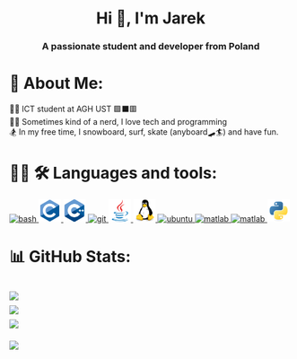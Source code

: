 <h1 align="center">Hi 👋, I'm Jarek</h1>
<h3 align="center">A passionate student and developer from Poland</h3>

# 💫 About Me:
👨‍🎓 ICT student at AGH UST 🟩⬛️🟥 <br>👨‍💻 Sometimes kind of a nerd, I love tech and programming<br>🏂️ In my free time, I snowboard, surf, skate (anyboard:skateboard::surfer:) and have fun.


<!-- # 🌐 Socials:
<p align="left">
<a href="https://www.linkedin.com/in/przemyslawsosna/" target="blank"><img align="center" src="https://raw.githubusercontent.com/rahuldkjain/github-profile-readme-generator/master/src/images/icons/Social/linked-in-alt.svg" alt="https://www.linkedin.com/in/przemyslawsosna/" height="30" width="40" /></a>
 <a href="https://www.instagram.com/sosenwiosen/" target="blank"><img align="center" src="https://raw.githubusercontent.com/rahuldkjain/github-profile-readme-generator/master/src/images/icons/Social/instagram.svg" alt="https://www.instagram.com/sosenwiosen/" height="30" width="40" /></a>
</p> 
-->
# 👨‍💻 🛠️ Languages and tools:
<p align="left">
 <a href="https://www.gnu.org/software/bash/" target="_blank" rel="noreferrer"> <img src="https://www.vectorlogo.zone/logos/gnu_bash/gnu_bash-icon.svg" alt="bash" width="40" height="40"/> </a> 
 <a href="https://www.cprogramming.com/" target="_blank" rel="noreferrer"> <img src="https://raw.githubusercontent.com/devicons/devicon/master/icons/c/c-original.svg" alt="c" width="40" height="40"/> </a> 
 <a href="https://www.w3schools.com/cpp/" target="_blank" rel="noreferrer"> <img src="https://raw.githubusercontent.com/devicons/devicon/master/icons/cplusplus/cplusplus-original.svg" alt="cplusplus" width="40" height="40"/> </a> 
 <a href="https://git-scm.com/" target="_blank" rel="noreferrer"> <img src="https://www.vectorlogo.zone/logos/git-scm/git-scm-icon.svg" alt="git" width="40" height="40"/> </a> 
 <a href="https://www.java.com" target="_blank" rel="noreferrer"> <img src="https://raw.githubusercontent.com/devicons/devicon/master/icons/java/java-original.svg" alt="java" width="40" height="40"/> </a> 
 <a href="https://www.linux.org/" target="_blank" rel="noreferrer"> <img src="https://raw.githubusercontent.com/devicons/devicon/master/icons/linux/linux-original.svg" alt="linux" width="40" height="40"/> </a> 
  <a href="https://ubuntu.com/" target="_blank" rel="noreferrer"> <img src="https://www.vectorlogo.zone/logos/ubuntu/ubuntu-tile.svg" alt="ubuntu" width="25" height="25"/> </a>
 <a href="" target="_blank" rel="noreferrer"> <img src="" alt="matlab" width="40" height="40"/> </a> 
 <a href="https://www.mathworks.com/" target="_blank" rel="noreferrer"> <img src="https://upload.wikimedia.org/wikipedia/commons/2/21/Matlab_Logo.png" alt="matlab" width="40" height="40"/> </a> 
 <a href="https://www.python.org" target="_blank" rel="noreferrer"> <img src="https://raw.githubusercontent.com/devicons/devicon/master/icons/python/python-original.svg" alt="python" width="40" height="40"/> </a> 
</p>

# 📊 GitHub Stats:
![](https://github-readme-stats.vercel.app/api?username=jarek7410&theme=tokyonight&hide_border=false&include_all_commits=false&count_private=false)<br/>
![](https://github-readme-streak-stats.herokuapp.com/?user=jarek7410&theme=tokyonight&hide_border=false)<br/>
![](https://github-readme-stats.vercel.app/api/top-langs/?username=jarek7410&theme=tokyonight&hide_border=false&include_all_commits=false&count_private=false&layout=compact)
---

[![](https://visitcount.itsvg.in/api?id=jarek7410&label=Profile%20Views&pretty=true)](https://visitcount.itsvg.in)

